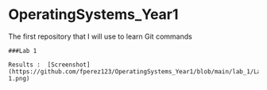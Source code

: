 # OperatingSystems_Year1
The first repository that I will use to learn Git commands

    ###Lab 1

    Results :  [Screenshot](https://github.com/fperez123/OperatingSystems_Year1/blob/main/lab_1/Lab-1.png)